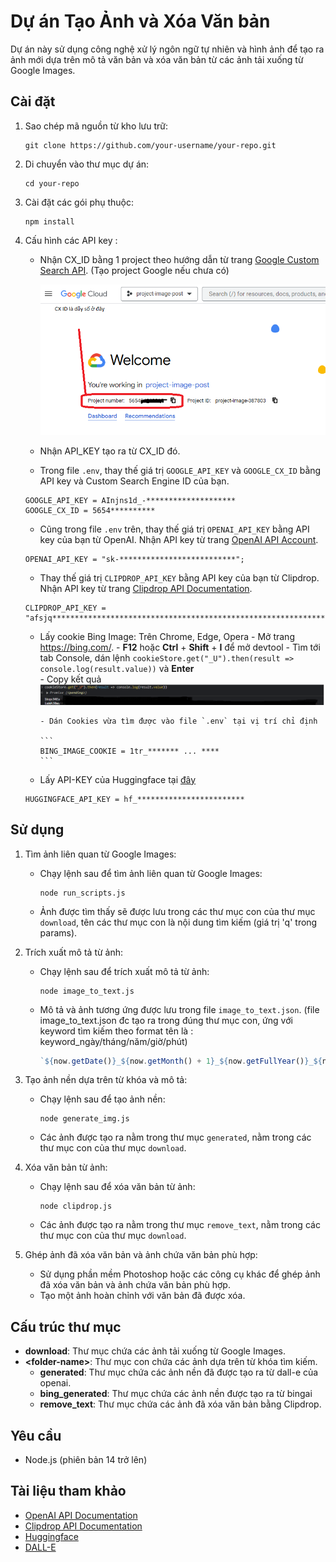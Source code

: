 # Dự án Tạo Ảnh và Xóa Văn bản

Dự án này sử dụng công nghệ xử lý ngôn ngữ tự nhiên và hình ảnh để tạo ra ảnh mới dựa trên mô tả văn bản và xóa văn bản từ các ảnh tải xuống từ Google Images.

## Cài đặt

1. Sao chép mã nguồn từ kho lưu trữ:

   ```
   git clone https://github.com/your-username/your-repo.git
   ```

2. Di chuyển vào thư mục dự án:

   ```
   cd your-repo
   ```

3. Cài đặt các gói phụ thuộc:

   ```
   npm install 
   ```

4. Cấu hình các API key :

   - Nhận CX_ID bằng 1 project theo hướng dẫn từ trang [Google Custom Search API](https://developers.google.com/custom-search/v1/overview).
   (Tạo project Google nếu chưa có)

      ![CX ID](.github/cx_id.png)
   
   - Nhận API_KEY tạo ra từ CX_ID đó. 
   - Trong file `.env`, thay thế giá trị `GOOGLE_API_KEY` và `GOOGLE_CX_ID` bằng API key và Custom Search Engine ID của bạn. 

   ```
   GOOGLE_API_KEY = AInjns1d_-********************
   GOOGLE_CX_ID = 5654**********
   ```

   - Cũng trong file `.env` trên, thay thế giá trị `OPENAI_API_KEY` bằng API key của bạn từ OpenAI. Nhận API key từ trang [OpenAI API Account](https://platform.openai.com/account/api-keys).

   ```
   OPENAI_API_KEY = "sk-**************************";
   ```

   - Thay thế giá trị `CLIPDROP_API_KEY` bằng API key của bạn từ Clipdrop. 
   Nhận API key từ trang [Clipdrop API Documentation](https://clipdrop.co/apis/account).

   ```
   CLIPDROP_API_KEY = "afsjq***************************************************************";
   ```

   - Lấy cookie Bing Image: Trên Chrome, Edge, Opera
         - Mở trang https://bing.com/.
         - __F12__ hoặc __Ctrl__ + __Shift__ + __I__ để mở devtool
         - Tìm tới tab Console, dán lệnh `cookieStore.get("_U").then(result => console.log(result.value))` và __Enter__   
         - Copy kết quả 
            ![Ảnh lấy cookie](.github/cookie.png)
         
         - Dán Cookies vừa tìm được vào file `.env` tại vị trí chỉ định

         ```
         BING_IMAGE_COOKIE = 1tr_******* ... ****
         ```

   - Lấy API-KEY của Huggingface tại [đây](https://huggingface.co/settings/tokens)

   ```
   HUGGINGFACE_API_KEY = hf_************************
   ```
   
## Sử dụng

1. Tìm ảnh liên quan từ Google Images:
   - Chạy lệnh sau để tìm ảnh liên quan từ Google Images:

     ```
     node run_scripts.js
     ```

   - Ảnh được tìm thấy sẽ được lưu trong các thư mục con của thư mục `download`, tên các thư mục con là nội dung tìm kiếm (giá trị 'q' trong params).

2. Trích xuất mô tả từ ảnh:
   - Chạy lệnh sau để trích xuất mô tả từ ảnh:

     ```
     node image_to_text.js
     ```

   - Mô tả và ảnh tương ứng được lưu trong file `image_to_text.json`.
   (file image_to_text.json đc tạo ra trong đúng thư mục con, ứng với keyword tìm kiếm theo format tên là : keyword_ngày/tháng/năm/giờ/phút)
      ```javascript
      `${now.getDate()}_${now.getMonth() + 1}_${now.getFullYear()}_${now.getHours()}_${now.getMinutes()}_${now.getSeconds()}`;
      ```

3. Tạo ảnh nền dựa trên từ khóa và mô tả:
   - Chạy lệnh sau để tạo ảnh nền:

     ```
     node generate_img.js
     ```

   - Các ảnh được tạo ra nằm trong thư mục `generated`, nằm trong các thư mục con của thư mục `download`.

4. Xóa văn bản từ ảnh:
   - Chạy lệnh sau để xóa văn bản từ ảnh:

     ```
     node clipdrop.js
     ```

   - Các ảnh được tạo ra nằm trong thư mục `remove_text`, nằm trong các thư mục con của thư mục `download`.

5. Ghép ảnh đã xóa văn bản và ảnh chứa văn bản phù hợp:
   - Sử dụng phần mềm Photoshop hoặc các công cụ khác để ghép ảnh đã xóa văn bản và ảnh chứa văn bản phù hợp.
   - Tạo một ảnh hoàn chỉnh với văn bản đã được xóa.

## Cấu trúc thư mục

- **download**: Thư mục chứa các ảnh tải xuống từ Google Images.
- **\<folder-name\>**: Thư mục con chứa các ảnh dựa trên từ khóa tìm kiếm.
  - **generated**: Thư mục chứa các ảnh nền đã được tạo ra từ dall-e của openai.
  - **bing_generated**: Thư mục chứa các ảnh nền được tạo ra từ bingai
  - **remove_text**: Thư mục chứa các ảnh đã xóa văn bản bằng Clipdrop.


## Yêu cầu

- Node.js (phiên bản 14 trở lên)

## Tài liệu tham khảo

- [OpenAI API Documentation](https://platform.openai.com/)
- [Clipdrop API Documentation](https://clipdrop.co/developers/)
- [Huggingface](https://huggingface.co/Salesforce/blip-image-captioning-large)
- [DALL-E](https://openai.com/research/publications/dall-e)
